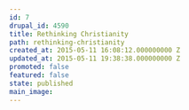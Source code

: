 ```yaml
---
id: 7
drupal_id: 4590
title: Rethinking Christianity
path: rethinking-christianity
created_at: 2015-05-11 16:08:12.000000000 Z
updated_at: 2015-05-11 19:38:38.000000000 Z
promoted: false
featured: false
state: published
main_image: 
---
```

